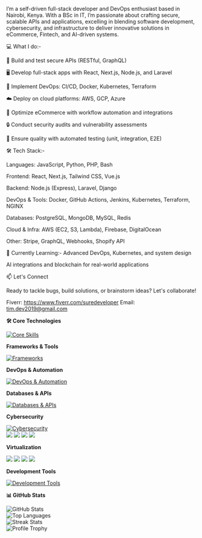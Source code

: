 I’m a self-driven full-stack developer and DevOps enthusiast based in Nairobi, Kenya. With a BSc in IT, I’m passionate about crafting secure, scalable APIs and applications, excelling in blending software development, cybersecurity, and infrastructure to deliver innovative solutions in eCommerce, Fintech, and AI-driven systems.


💻 What I do:-

🔧 Build and test secure APIs (RESTful, GraphQL)

🖥️ Develop full-stack apps with React, Next.js, Node.js, and Laravel

🚀 Implement DevOps: CI/CD, Docker, Kubernetes, Terraform

☁️ Deploy on cloud platforms: AWS, GCP, Azure

🛒 Optimize eCommerce with workflow automation and integrations

🔒 Conduct security audits and vulnerability assessments

🧪 Ensure quality with automated testing (unit, integration, E2E)



🛠️ Tech Stack:-

Languages: JavaScript, Python, PHP, Bash

Frontend: React, Next.js, Tailwind CSS, Vue.js

Backend: Node.js (Express), Laravel, Django

DevOps & Tools: Docker, GitHub Actions, Jenkins, Kubernetes, Terraform, NGINX

Databases: PostgreSQL, MongoDB, MySQL, Redis

Cloud & Infra: AWS (EC2, S3, Lambda), Firebase, DigitalOcean

Other: Stripe, GraphQL, Webhooks, Shopify API



🌱 Currently Learning:-
Advanced DevOps, Kubernetes, and system design

AI integrations and blockchain for real-world applications



📫 Let's Connect

Ready to tackle bugs, build solutions, or brainstorm ideas? Let's collaborate!

Fiverr: https://www.fiverr.com/suredeveloper
Email: tim.dev2019@gmail.com

**🛠️ Core Technologies**

[![Core Skills](https://skillicons.dev/icons?i=js,python,php,bash,react,nextjs,tailwind,vue,nodejs,laravel,django,flutter)](https://skillicons.dev)

**Frameworks & Tools**

[![Frameworks](https://skillicons.dev/icons?i=redux,express,nuxtjs,sass,graphql,postman,composer,shopify)](https://skillicons.dev)

**DevOps & Automation**

[![DevOps & Automation](https://skillicons.dev/icons?i=docker,kubernetes,terraform,jenkins,aws,gcp,azure,githubactions,ansible,prometheus,grafana)](https://skillicons.dev)

**Databases & APIs**

[![Databases & APIs](https://skillicons.dev/icons?i=postgres,mongodb,mysql,redis,firebase,stripe)](https://skillicons.dev)

**Cybersecurity**

[![Cybersecurity](https://skillicons.dev/icons?i=linux)](https://skillicons.dev)  
<img src="https://img.shields.io/badge/Burp%20Suite-FF5733?style=flat&logo=burpsuite&logoColor=white"/> 
<img src="https://img.shields.io/badge/Wireshark-1679A7?style=flat&logo=wireshark&logoColor=white"/> 
<img src="https://img.shields.io/badge/Kali%20Linux-557C94?style=flat&logo=kali-linux&logoColor=white"/> 
<img src="https://img.shields.io/badge/Metasploit-000000?style=flat&logo=metasploit&logoColor=red"/>

**Virtualization**

<img src="https://img.shields.io/badge/Proxmox-E57000?style=flat&logo=proxmox&logoColor=black"/> 
<img src="https://img.shields.io/badge/VMware-607078?style=flat&logo=vmware&logoColor=white"/> 
<img src="https://img.shields.io/badge/VirtualBox-183A61?style=flat&logo=virtualbox&logoColor=white"/> 
<img src="https://img.shields.io/badge/Hyper--V-0078D6?style=flat&logo=microsoft&logoColor=white"/>

**Development Tools**

[![Development Tools](https://skillicons.dev/icons?i=vscode,git,npm)](https://skillicons.dev)

**📊 GitHub Stats**

![GitHub Stats](https://github-readme-stats.vercel.app/api?username=Timdev0x&show_icons=true&theme=dark&hide=issues&include_all_commits=true)  
![Top Languages](https://github-readme-stats.vercel.app/api/top-langs/?username=Timdev0x&layout=compact&theme=dark&langs_count=8)  
![Streak Stats](https://github-readme-streak-stats.herokuapp.com/?user=Timdev0x&theme=dark&hide_border=true)  
![Profile Trophy](https://github-profile-trophy.vercel.app/?username=Timdev0x&theme=onedark&no-frame=true&margin-w=5)  
